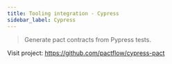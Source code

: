 ```yaml
---
title: Tooling integration - Cypress
sidebar_label: Cypress
---
```


> Generate pact contracts from Pypress tests.

Visit project: https://github.com/pactflow/cypress-pact
